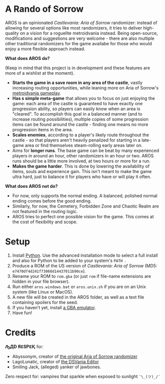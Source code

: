 # A Rando of Sorrow

AROS is an opinionated *Castlevania: Aria of Sorrow* randomizer: instead of allowing for several options like most randomizers, it tries to deliver high-quality on a vision for a roguelite metroidvania instead. Being open-source, modifications and suggestions are very welcome - there are also multiple other traditional randomizers for the game availabe for those who would enjoy a more flexible approach instead.

**What does AROS do?**

(Keep in mind that this project is in development and these features are more of a wishlist at the moment).

- **Starts the game in a save room in any area of the castle**, vastly increasing routing opportunities,  while leaning more on Aria of Sorrow's [metroidvania gameplay](https://en.wikipedia.org/wiki/Metroidvania).
- **Has s simple meta-game** that allows you to focus on just enjoying the game: each area of the castle is guaranteed to have exactly one progression ability, so players can easily know when an area is "cleared". To accomplish this goal in a balanced manner (and to increase routing possibilities), multiple copies of some progression items can be found around the castle - finding one means no more progression items in the area.
- **Scales enemies**, according to a player's likely route throughout the castle - so that players aren't heavily penalized for starting in a late-game area or find themselves steam-rolling early areas later on.
- Aims for **longer runs**. The base game can be beat by many experienced players in around an hour, other randomizers in an hour or two. AROS runs should be a littie more involved, at two hours or more for a run.
- **Makes the game harder**. This is done by lowering the availability of items, souls and experience gain. This isn't meant to make the game ultra hard, just to balance it for players who have or will play it often.

**What does AROS not do?**

- For now, only supports the normal ending. A balanced, polished normal ending comes before the good ending.
- Similarly, for now, the Cemetery, Forbidden Zone and Chaotic Realm are not featured in the routing logic.
- AROS tries to perfect one possible vision for the game. This comes at the cost of flexibility and scope.

# Setup

1. Install [Python](https://www.python.org/downloads/windows/). Use the advanced installation mode to select a full install and also for Python to be added to your system's `PATH `.
2. Produce a ROM of the US version of *Castlevania: Aria of Sorrow* (MD5: `e7470df4d241f73060d14437011b90ce`).
3. Rename your ROM to `rom.gba` (or just `rom` if file-name extensions are hidden in your file browser).
4. Run either `aros.windows.bat` or `aros.unix.sh` if you are on an Unix system (like Linux or MacOS).
5. A new file will be created in the AROS folder, as well as a text file containing spoilers for the seed.
6. If you haven't yet, install [a GBA emulator](https://www.emulatorgames.net/emulators/gameboy-advance/).
7. Have fun!

# Credits

**ԠДD ЯԐSPԐҚ** for:

* Abyssonym, creator of [the original Aria of Sorrow randomizer](https://github.com/abyssonym/aos_rando/)
* LagoLunatic, creator of [the DSVania Editor](https://github.com/LagoLunatic/DSVEdit)
* Smiling Jack, (alleged) yanker of jawbones.

Zero respect for: vampires that sparkle when exposed to sunlight `¯\_(ツ)_/¯ `
